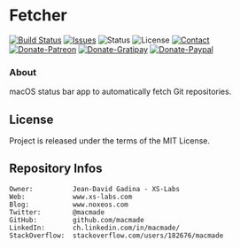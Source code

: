 Fetcher
=======

[![Build Status](https://img.shields.io/github/workflow/status/macmade/Fetcher/ci-mac?label=macOS&logo=apple)](https://github.com/macmade/Fetcher/actions/workflows/ci-mac.yaml)
[![Issues](http://img.shields.io/github/issues/macmade/Fetcher.svg)](https://github.com/macmade/Fetcher/issues)
![Status](https://img.shields.io/badge/status-active-brightgreen.svg)
![License](https://img.shields.io/badge/license-mit-brightgreen.svg)
[![Contact](https://img.shields.io/badge/contact-@macmade-blue.svg)](https://twitter.com/macmade)  
[![Donate-Patreon](https://img.shields.io/badge/donate-patreon-yellow.svg)](https://patreon.com/macmade)
[![Donate-Gratipay](https://img.shields.io/badge/donate-gratipay-yellow.svg)](https://www.gratipay.com/macmade)
[![Donate-Paypal](https://img.shields.io/badge/donate-paypal-yellow.svg)](https://paypal.me/xslabs)

### About

macOS status bar app to automatically fetch Git repositories.

License
-------

Project is released under the terms of the MIT License.

Repository Infos
----------------

    Owner:          Jean-David Gadina - XS-Labs
    Web:            www.xs-labs.com
    Blog:           www.noxeos.com
    Twitter:        @macmade
    GitHub:         github.com/macmade
    LinkedIn:       ch.linkedin.com/in/macmade/
    StackOverflow:  stackoverflow.com/users/182676/macmade
